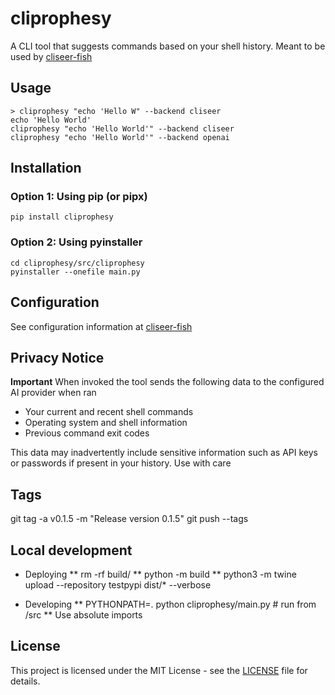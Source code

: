 # cliprophesy

A CLI tool that suggests commands based on your shell history. Meant to be used by [cliseer-fish](https://github.com/cliseer/cliseer-fish)

## Usage

``` fish
> cliprophesy "echo 'Hello W" --backend cliseer
echo 'Hello World'
cliprophesy "echo 'Hello World'" --backend cliseer
cliprophesy "echo 'Hello World'" --backend openai
```

## Installation

### Option 1: Using pip (or pipx)
``` fish
pip install cliprophesy
```
### Option 2: Using pyinstaller
``` fish
cd cliprophesy/src/cliprophesy
pyinstaller --onefile main.py
```

## Configuration

See configuration information at [cliseer-fish](https://github.com/cliseer/cliseer-fish)

## Privacy Notice

**Important** When invoked the tool sends the following data to the configured AI provider when ran

- Your current and recent shell commands
- Operating system and shell information
- Previous command exit codes

This data may inadvertently include sensitive information such as API keys or passwords if present in your history. Use with care

## Tags

git tag -a v0.1.5 -m "Release version 0.1.5"
git push --tags

## Local development

* Deploying
** rm -rf build/
** python -m build
** python3 -m twine upload --repository testpypi dist/* --verbose

* Developing
** PYTHONPATH=. python cliprophesy/main.py <command> # run from /src
** Use absolute imports

## License

This project is licensed under the MIT License - see the [LICENSE](LICENSE) file for details.
